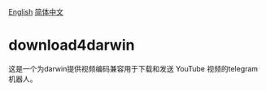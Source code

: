 [English](README.md)    [简体中文](README_zh-cn.md)

# download4darwin
这是一个为darwin提供视频编码兼容用于下载和发送 YouTube 视频的telegram机器人。